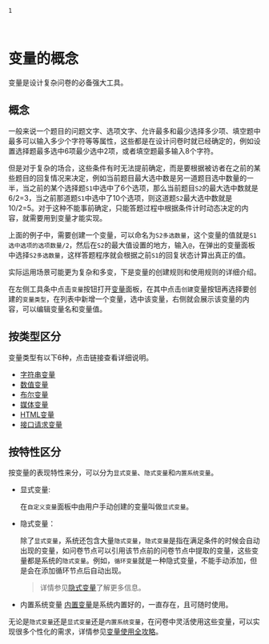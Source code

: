 ```index
1
```
```tag

```
```summary

```
# 变量的概念

变量是设计复杂问卷的必备强大工具。

## 概念
一般来说一个题目的问题文字、选项文字、允许最多和最少选择多少项、填空题中最多可以输入多少个字符等等属性，这些都是在设计问卷时就已经确定的，例如设置选择题最多选中6项最少选中2项，或者填空题最多输入8个字符。

但是对于复杂的场合，这些条件有时无法提前确定，而是要根据被访者在之前的某些题目的回复情况来决定，例如当前题目最大选中数是另一道题目选中数量的一半，当之前的某个选择题`S1`中选中了6个选项，那么当前题目`S2`的最大选中数就是6/2=3，当之前那道题`S1`中选中了10个选项，则这道题`S2`最大选中数就是10/2=5。对于这种不能事前确定，只能答题过程中根据条件计时动态决定的内容，就需要用到变量才能实现。

上面的例子中，需要创建一个变量，可以命名为`S2多选数量`，这个变量的值就是`S1选中选项的选项数量/2`，然后在`S2`的最大值设置的地方，输入`@`，在弹出的变量面板中选择`S2多选数量`，这样答题程序就会根据之前`S1`的回复状态计算出真正的值。

实际运用场景可能更为复杂和多变，下是变量的创建规则和使用规则的详细介绍。

在左侧工具条中点击`变量`按钮打开[变量](../layout/toolbar.md#自定义变量)面板，在其中点击`创建`变量按钮再选择要创建的`变量类型`，在列表中新增一个变量，选中该变量，右侧就会展示该变量的内容，可以编辑变量名和变量值。

## 按类型区分
变量类型有以下6种，点击链接查看详细说明。

+ [字符串变量](./string-type.md)
+ [数值变量](./number-type.md)
+ [布尔变量](./boolean-type.md)
+ [媒体变量](./media-type.md)
+ [HTML变量](./html-type.md)
+ [接口请求变量](./request-type.md)

## 按特性区分
按变量的表现特性来分，可以分为`显式变量`、`隐式变量`和`内置系统变量`。

+ 显式变量:
  
  在`自定义变量`面板中由用户手动创建的变量叫做`显式变量`。

+ 隐式变量：

  除了`显式变量`，系统还包含大量`隐式变量`，`隐式变量`是指在满足条件的时候会自动出现的变量，如问卷节点可以引用该节点前的问卷节点中提取的变量，这些变量都是系统的`隐式变量`。例如，`循环变量`就是一种隐式变量，不能手动添加，但是会在添加循环节点后自动出现。
  > 详情参见[隐式变量](./implicit.md)了解更多信息。

+ 内置系统变量
[内置变量](./build-in.md)是系统内置好的，一直存在，且可随时使用。

无论是`隐式变量`还是`显式变量`还是`内置系统变量`，在问卷中灵活使用这些变量，可以实现很多个性化的需求，详情参见[变量使用全攻略](./usage.md)。


